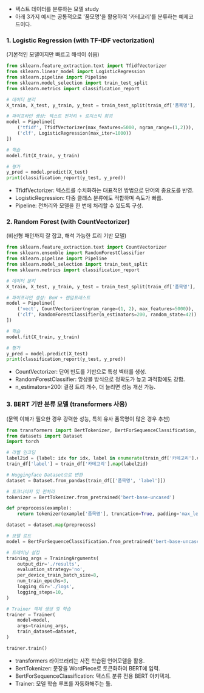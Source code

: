 - 텍스트 데이터를 분류하는 모델 study 
- 아래 3가지 예시는 공통적으로 '품모명'을 활용하여 '카테고리'를 분류하는 예제코드이다.
  

### 1. Logistic Regression (with TF-IDF vectorization)
(기본적인 모델이지만 빠르고 해석이 쉬움)

```python
from sklearn.feature_extraction.text import TfidfVectorizer
from sklearn.linear_model import LogisticRegression
from sklearn.pipeline import Pipeline
from sklearn.model_selection import train_test_split
from sklearn.metrics import classification_report

# 데이터 분리
X_train, X_test, y_train, y_test = train_test_split(train_df['품목명'], train_df['카테고리'], test_size=0.2, random_state=42)

# 파이프라인 생성: 텍스트 전처리 + 로지스틱 회귀
model = Pipeline([
    ('tfidf', TfidfVectorizer(max_features=5000, ngram_range=(1,2))),
    ('clf', LogisticRegression(max_iter=1000))
])

# 학습
model.fit(X_train, y_train)

# 평가
y_pred = model.predict(X_test)
print(classification_report(y_test, y_pred))

```

- TfidfVectorizer: 텍스트를 수치화하는 대표적인 방법으로 단어의 중요도를 반영.
- LogisticRegression: 다중 클래스 분류에도 적합하며 속도가 빠름.
- Pipeline: 전처리와 모델을 한 번에 처리할 수 있도록 구성.

### 2. Random Forest (with CountVectorizer)
(비선형 패턴까지 잘 잡고, 해석 가능한 트리 기반 모델)
```python
from sklearn.feature_extraction.text import CountVectorizer
from sklearn.ensemble import RandomForestClassifier
from sklearn.pipeline import Pipeline
from sklearn.model_selection import train_test_split
from sklearn.metrics import classification_report

# 데이터 분리
X_train, X_test, y_train, y_test = train_test_split(train_df['품목명'], train_df['카테고리'], test_size=0.2, random_state=42)

# 파이프라인 생성: BoW + 랜덤포레스트
model = Pipeline([
    ('vect', CountVectorizer(ngram_range=(1, 2), max_features=5000)),
    ('clf', RandomForestClassifier(n_estimators=200, random_state=42))
])

# 학습
model.fit(X_train, y_train)

# 평가
y_pred = model.predict(X_test)
print(classification_report(y_test, y_pred))

```

- CountVectorizer: 단어 빈도를 기반으로 특성 벡터를 생성.
- RandomForestClassifier: 앙상블 방식으로 정확도가 높고 과적합에도 강함.
- n_estimators=200: 결정 트리 개수, 더 늘리면 성능 개선 가능.

### 3. BERT 기반 분류 모델 (transformers 사용)
(문맥 이해가 필요한 경우 강력한 성능, 특히 유사 품목명이 많은 경우 추천)
```python
from transformers import BertTokenizer, BertForSequenceClassification, Trainer, TrainingArguments
from datasets import Dataset
import torch

# 라벨 인코딩
label2id = {label: idx for idx, label in enumerate(train_df['카테고리'].unique())}
train_df['label'] = train_df['카테고리'].map(label2id)

# Huggingface Dataset으로 변환
dataset = Dataset.from_pandas(train_df[['품목명', 'label']])

# 토크나이저 및 전처리
tokenizer = BertTokenizer.from_pretrained('bert-base-uncased')

def preprocess(example):
    return tokenizer(example['품목명'], truncation=True, padding='max_length', max_length=64)

dataset = dataset.map(preprocess)

# 모델 로드
model = BertForSequenceClassification.from_pretrained('bert-base-uncased', num_labels=len(label2id))

# 트레이닝 설정
training_args = TrainingArguments(
    output_dir='./results',
    evaluation_strategy='no',
    per_device_train_batch_size=8,
    num_train_epochs=3,
    logging_dir='./logs',
    logging_steps=10,
)

# Trainer 객체 생성 및 학습
trainer = Trainer(
    model=model,
    args=training_args,
    train_dataset=dataset,
)

trainer.train()

```
- transformers 라이브러리는 사전 학습된 언어모델을 활용.
- BertTokenizer: 문장을 WordPiece로 토큰화하여 BERT에 입력.
- BertForSequenceClassification: 텍스트 분류 전용 BERT 아키텍처.
- Trainer: 모델 학습 루프를 자동화해주는 툴.
